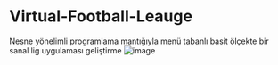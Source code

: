 # Virtual-Football-Leauge
Nesne yönelimli programlama mantığıyla menü tabanlı basit ölçekte bir sanal lig uygulaması geliştirme 
![image](https://user-images.githubusercontent.com/103317445/173205469-64b60ba1-6ac5-41bf-950b-74c605eabc97.png)
